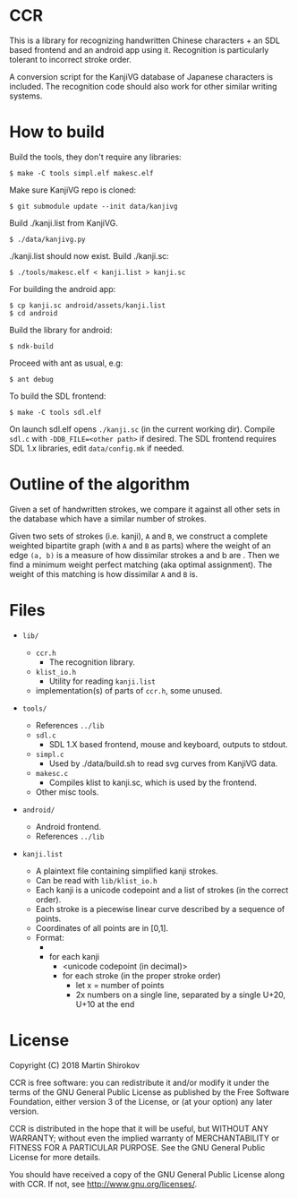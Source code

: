 CCR
===

This is a library for recognizing handwritten Chinese characters + an SDL based frontend
and an android app using it.
Recognition is particularly tolerant to incorrect stroke order.

A conversion script for the KanjiVG database of Japanese characters is included.
The recognition code should also work for other similar writing systems.

How to build
============

Build the tools, they don't require any libraries:
```
$ make -C tools simpl.elf makesc.elf
```
Make sure KanjiVG repo is cloned:
```
$ git submodule update --init data/kanjivg
```
Build ./kanji.list from KanjiVG.
```
$ ./data/kanjivg.py
```
./kanji.list should now exist.
Build ./kanji.sc:
```
$ ./tools/makesc.elf < kanji.list > kanji.sc
```

For building the android app:
```
$ cp kanji.sc android/assets/kanji.list
$ cd android
```
Build the library for android:
```
$ ndk-build
```
Proceed with ant as usual, e.g:
```
$ ant debug
```

To build the SDL frontend:
```
$ make -C tools sdl.elf
```
On launch sdl.elf opens `./kanji.sc` (in the current working dir).
Compile `sdl.c` with `-DDB_FILE=<other path>` if desired.
The SDL frontend requires SDL 1.x libraries, edit `data/config.mk` if needed.

Outline of the algorithm
========================

Given a set of handwritten strokes, we compare it against all other sets in the database
which have a similar number of strokes.

Given two sets of strokes (i.e. kanji), `A` and `B`, we construct a complete weighted
bipartite graph (with `A` and `B` as parts) where the weight of an edge `(a, b)` is a
measure of how dissimilar strokes a and b are . Then we find a minimum weight
perfect matching (aka optimal assignment). The weight of this matching is how dissimilar
`A` and `B` is.

Files
=====

- `lib/`
	- `ccr.h`
		- The recognition library.
	- `klist_io.h`
		- Utility for reading `kanji.list`
	- implementation(s) of parts of `ccr.h`, some unused.
- `tools/`
	- References `../lib`
	- `sdl.c`
		- SDL 1.X based frontend, mouse and keyboard, outputs to stdout.
	- `simpl.c`
		- Used by ./data/build.sh to read svg curves from KanjiVG data.
	- `makesc.c`
		- Compiles klist to kanji.sc, which is used by the frontend.
	- Other misc tools.
- `android/`
	- Android frontend.
	- References `../lib`

- `kanji.list`
	- A plaintext file containing simplified kanji strokes.
	- Can be read with `lib/klist_io.h`
	- Each kanji is a unicode codepoint and a list of strokes (in the correct order).
	- Each stroke is a piecewise linear curve described by a sequence of points.
	- Coordinates of all points are in [0,1].
	- Format:
		- <nkanji> <total strokes> <total points>
		- for each kanji
			- <unicode codepoint (in decimal)> <nstrokes>
			- for each stroke (in the proper stroke order)
				- let x = number of points
				- 2x numbers on a single line, separated by a single U+20, U+10 at the end

License
=======

Copyright (C) 2018 Martin Shirokov

CCR is free software: you can redistribute it and/or modify
it under the terms of the GNU General Public License as published by
the Free Software Foundation, either version 3 of the License, or
(at your option) any later version.

CCR is distributed in the hope that it will be useful,
but WITHOUT ANY WARRANTY; without even the implied warranty of
MERCHANTABILITY or FITNESS FOR A PARTICULAR PURPOSE.  See the
GNU General Public License for more details.

You should have received a copy of the GNU General Public License
along with CCR.  If not, see <http://www.gnu.org/licenses/>.
